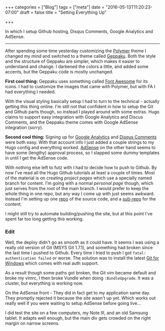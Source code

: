 +++
categories = ["Blog"]
tags = ["meta"]
date = "2016-05-13T11:20:23-07:00"
draft = false
title = "Setting Everything Up"

+++

In which I setup Github hosting, Disqus Comments, Google Analytics and AdSense.
<!--more-->
<hr/>

After spending some time yesterday customizing the
[Polymer](http://themes.gohugo.io/polymer/) theme I changed my mind and switched
to a theme called [Geppaku](http://themes.gohugo.io/hugo-theme-geppaku/).
Both the style and the structure of Geppaku are simpler, which makes it easier
to understand and change. I darkened the colors a little, and added some
accents, but the Geppaku code is mostly unchanged.

**First cool thing:** Geppaku uses something called
[Font Awesome](http://fontawesome.io/) for its icons. I had to customize the
images that came with Polymer, but with FA I had everything I needed.

With the visual styling basically setup I had to turn to the technical -
actually getting this thing online. I'm still not that confident in how to setup
the Git and Github parts though, so instead I played around with some
extras. Hugo claims to support easy integration with Google Analytics and Discus
Comments, and the Geppaku theme comes with Google AdSense integration (sorry).

**Second cool thing:** Signing up for
[Google Analytics](https://www.google.com/analytics/) and
[Disqus Comments](https://publishers.disqus.com/engage) were both easy.
With that account info I just added a couple strings to my Hugo config and
everything worked. [AdSense](https://www.google.com/adsense/) on the other
hand seems to have some (lengthy) approval process, so I slapped some dummy
templates in until I get the AdSense code.

With nothing else left to futz with I had to decide how to push to Github. By
now I've read all the Hugo Github tutorials at least a couple of times. Most of
the material is on creating *project pages* which use a specially named branch
for content. I'm going with a normal *personal page* though, which just serves
from the root of the main branch. I would prefer to keep the whole thing in one
repo, but any way I come up with just seems awkward. Instead I'm setting
up one [repo](https://github.com/kitsu/blog) of the source code, and a
[sub-repo](https://github.com/kitsu/kitsu.github.io) for the content.

I might still try to automate building/pushing the site, but at this point I've
spent far too long getting this working.

### Edit

Well, the deploy didn't go as smooth as it could have. It seems I was using a
really old version of Git (MSYS Git 1.7.1), and something had broken since the last time I pushed
to Github. Every time I tried to push I got `fatal: authentication failed` or
worse. The solution was to install the latest
[Git for Windows](https://git-for-windows.github.io/) which comes with real auth
support.

As a result though some paths got broken, the Git vim became default and broke
my vimrc, I then broke Vundle when doing `:BundleUpgrade`. It was a cluster, but
everything is working now.

On the AdSense front - They did in fact get to my application same day. They
promptly rejected it because the site wasn't up yet. Which works out really well
if you were waiting to setup AdSense before going live<span>..</span>.

I did test the site on a few computers, my Note III, and an old Samsung
tablet. It adapts well enough, but the main div gets crowded on the right margin
on narrow screens.
